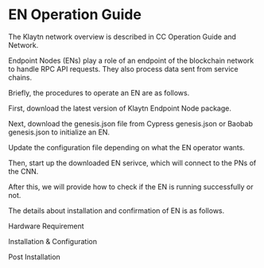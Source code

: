 # EN Operation Guide
The Klaytn network overview is described in CC Operation Guide and Network.

Endpoint Nodes (ENs) play a role of an endpoint of the blockchain network to handle RPC API requests. They also process data sent from service chains.

Briefly, the procedures to operate an EN are as follows.

First, download the latest version of Klaytn Endpoint Node package.

Next, download the genesis.json file from Cypress genesis.json or Baobab genesis.json to initialize an EN.

Update the configuration file depending on what the EN operator wants.

Then, start up the downloaded EN serivce, which will connect to the PNs of the CNN.

After this, we will provide how to check if the EN is running successfully or not.

The details about installation and confirmation of EN is as follows.

​Hardware Requirement​

​Installation & Configuration​

​Post Installation​
